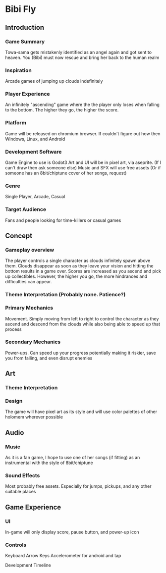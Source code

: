 # Bibi Fly

## Introduction
### Game Summary
Towa-sama gets mistakenly identified as an angel again and got sent to heaven. You (Bibi) must now rescue and bring her back to the human realm

### Inspiration
Arcade games of jumping up clouds indefinitely

### Player Experience
An infinitely "ascending" game where the the player only loses when falling to the bottom. The higher they go, the higher the score.

### Platform
Game will be released on chromium browser. If couldn't figure out how then Windows, Linux, and Android

### Development Software
Game Engine to use is Godot3
Art and UI will be in pixel art, via aseprite. (If I can't draw then ask someone else)
Music and SFX will use free assets (Or if someone has an 8bit/chiptune cover of her songs, request)

### Genre
Single Player, Arcade, Casual

### Target Audience	
Fans and people looking for time-killers or casual games


## Concept	
### Gameplay overview
The player controls a single character as clouds infinitely spawn above them. Clouds disappear as soon as they leave your vision and hitting the bottom results in a game over. Scores are increased as you ascend and pick up collectibles. However, the higher you go, the more hindrances and difficulties can appear.

### Theme Interpretation (Probably none. Patience?)	
### Primary Mechanics
Movement. Simply moving from left to right to control the character as they ascend and descend from the clouds while also being able to speed up that process
### Secondary Mechanics	
Power-ups. Can speed up your progress potentially making it riskier, save you from falling, and even disrupt enemies
## Art	
### Theme Interpretation	
### Design	
The game will have pixel art as its style and will use color palettes of other holomem wherever possible

## Audio	
### Music
As it is a fan game, I hope to use one of her songs (if fitting) as an instrumental with the style of 8bit/chiptune

### Sound Effects
Most probably free assets. Especially for jumps, pickups, and any other suitable places

## Game Experience	
### UI
In-game will only display score, pause button, and power-up icon

### Controls
Keyboard Arrow Keys
Accelerometer for android and tap

Development Timeline

